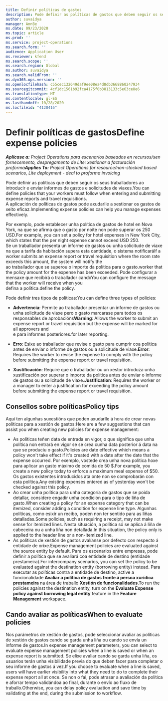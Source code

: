 ```yaml
---
title: Definir políticas de gastos
description: Pode definir as políticas de gastos que deben seguir os seus traballadores ao introducir e enviar informes de gastos e solicitudes de viaxes.
author: suvaidya
manager: AnnBe
ms.date: 09/23/2020
ms.topic: article
ms.prod: ''
ms.service: project-operations
ms.search.form: ''
audience: Application User
ms.reviewer: kfend
ms.search.scope: ''
ms.search.region: Global
ms.author: suvaidya
ms.search.validFrom: ''
ms.dyn365.ops.version: ''
ms.openlocfilehash: c55cec132649daf9ee08ea4d8db3668860247934
ms.sourcegitcommit: 4cf1dc1561b92fca4175f0b3813133c5e63ce8e6
ms.translationtype: HT
ms.contentlocale: gl-ES
ms.lasthandoff: 10/28/2020
ms.locfileid: "4128416"
---
```

# <a name="define-expense-policies"></a><span data-ttu-id="9937f-103">Definir políticas de gastos</span><span class="sxs-lookup"><span data-stu-id="9937f-103">Define expense policies</span></span>

<span data-ttu-id="9937f-104">_**Aplícase a:** Project Operations para escenarios baseados en recursos/sen fornecemento, despregamento de Lite: xestionar a facturación proforma_</span><span class="sxs-lookup"><span data-stu-id="9937f-104">_**Applies To:** Project Operations for resource/non-stocked based scenarios, Lite deployment - deal to proforma invoicing_</span></span>

<span data-ttu-id="9937f-105">Pode definir as políticas que deben seguir os seus traballadores ao introducir e enviar informes de gastos e solicitudes de viaxes.</span><span class="sxs-lookup"><span data-stu-id="9937f-105">You can define policies that your workers must follow when entering and submitting expense reports and travel requisitions.</span></span>         
<span data-ttu-id="9937f-106">A aplicación de políticas de gastos pode axudarlle a xestionar os gastos de xeito eficaz.</span><span class="sxs-lookup"><span data-stu-id="9937f-106">Implementing expense policies can help you manage expenses effectively.</span></span>         

<span data-ttu-id="9937f-107">Por exemplo, pode establecer unha política de gastos de hotel en Nova York, na que se afirma que o gasto por noite non pode superar os 250 USD.</span><span class="sxs-lookup"><span data-stu-id="9937f-107">For example, you can set a policy for hotel expenses in New York City, which states that the per night expense cannot exceed USD 250.</span></span>       
<span data-ttu-id="9937f-108">Se un traballador presenta un informe de gastos ou unha solicitude de viaxe na que a tarifa da habitación supera esta cantidade, o sistema notificará</span><span class="sxs-lookup"><span data-stu-id="9937f-108">If a worker submits an expense report or travel requisition where the room rate exceeds this amount, the system will notify the</span></span>         
<span data-ttu-id="9937f-109">ao traballador que se superou o importe da política para o gasto.</span><span class="sxs-lookup"><span data-stu-id="9937f-109">worker that the policy amount for the expense has been exceeded.</span></span> <span data-ttu-id="9937f-110">Pode configurar a mensaxe que recibirá o traballador cando</span><span class="sxs-lookup"><span data-stu-id="9937f-110">You can configure the message that the worker will receive when you</span></span>        
<span data-ttu-id="9937f-111">defina a política.</span><span class="sxs-lookup"><span data-stu-id="9937f-111">define the policy.</span></span>      
        
<span data-ttu-id="9937f-112">Pode definir tres tipos de políticas:</span><span class="sxs-lookup"><span data-stu-id="9937f-112">You can define three types of policies:</span></span>         
        
- <span data-ttu-id="9937f-113">**Advertencia**: Permite ao traballador presentar un informe de gastos ou unha solicitude de viaxe pero o gasto marcarase para todos os responsables de aprobacións</span><span class="sxs-lookup"><span data-stu-id="9937f-113">**Warning**: Allows the worker to submit an expense report or travel requisition but the expense will be marked for all approvers and</span></span>         
  <span data-ttu-id="9937f-114">e para informes posteriores.</span><span class="sxs-lookup"><span data-stu-id="9937f-114">for later reporting.</span></span>        

- <span data-ttu-id="9937f-115">**Erro**: Esixe ao traballador que revise o gasto para cumprir coa política antes de enviar o informe de gastos ou a solicitude de viaxe.</span><span class="sxs-lookup"><span data-stu-id="9937f-115">**Error**: Requires the worker to revise the expense to comply with the policy before submitting the expense report or travel requisition.</span></span>        
 
 - <span data-ttu-id="9937f-116">**Xustificación**: Require que o traballador ou un xestor introduza unha xustificación por superar o importe da política antes de enviar o informe de gastos ou a solicitude de viaxe.</span><span class="sxs-lookup"><span data-stu-id="9937f-116">**Justification**: Requires the worker or a manager to enter a justification for exceeding the policy amount before submitting the expense report or travel requisition.</span></span>        

## <a name="policy-tips"></a><span data-ttu-id="9937f-117">Consellos sobre políticas</span><span class="sxs-lookup"><span data-stu-id="9937f-117">Policy tips</span></span>
<span data-ttu-id="9937f-118">Aquí ten algunhas suxestións que poden axudarlle á hora de crear novas políticas para a xestión de gastos:</span><span class="sxs-lookup"><span data-stu-id="9937f-118">Here are a few suggestions that can assist you when creating new policies for expense management:</span></span> 

- <span data-ttu-id="9937f-119">As políticas teñen data de entrada en vigor, o que significa que unha política non entrará en vigor se se crea cunha data posterior á data na que se produciu o gasto.</span><span class="sxs-lookup"><span data-stu-id="9937f-119">Policies are date effective which means a policy won't take effect if it's created with a date after the date that the expense occurred.</span></span> <span data-ttu-id="9937f-120">Por exemplo, vostede crea unha nova política hoxe para aplicar un gasto máximo de comida de 50 $.</span><span class="sxs-lookup"><span data-stu-id="9937f-120">For example, you create a new policy today to enforce a maximum meal expense of $50.</span></span> <span data-ttu-id="9937f-121">Os gastos existentes introducidos ata onte non se comprobarán con esta política.</span><span class="sxs-lookup"><span data-stu-id="9937f-121">Any existing expenses entered as of yesterday won't be checked against this policy.</span></span>
- <span data-ttu-id="9937f-122">Ao crear unha política para unha categoría de gastos que se poida detallar, considere engadir unha condición para o tipo de liña de gasto.</span><span class="sxs-lookup"><span data-stu-id="9937f-122">When creating a policy for an expense category that can be itemized, consider adding a condition for expense line type.</span></span> <span data-ttu-id="9937f-123">Algunhas políticas, como esixir un recibo, poden non ter sentido para as liñas detalladas.</span><span class="sxs-lookup"><span data-stu-id="9937f-123">Some policies, such as requiring a receipt, may not make sense for itemized lines.</span></span> <span data-ttu-id="9937f-124">Nesta situación, a política só se aplica á liña de cabeceira ou a unha liña non detallada.</span><span class="sxs-lookup"><span data-stu-id="9937f-124">In this situation, the policy only is applied to the header line or a non-itemized line.</span></span> 
- <span data-ttu-id="9937f-125">As políticas de xestión de gastos avalíanse por defecto con respecto á entidade de orixe.</span><span class="sxs-lookup"><span data-stu-id="9937f-125">Expense management policies are evaluated against the source entity by default.</span></span> <span data-ttu-id="9937f-126">Para os escenarios entre empresas, pode definir a política que se avaliará coa entidade de destino (entidade prestameira).</span><span class="sxs-lookup"><span data-stu-id="9937f-126">For intercompany scenarios, you can set the policy to be evaluated against the destination entity (borrowing entity) instead.</span></span> <span data-ttu-id="9937f-127">Para executar as políticas contra a entidade de destino, active a funcionalidade **Avaliar a política de gastos fronte á persoa xurídica prestameira** na área de traballo **Xestión de funcionalidades**.</span><span class="sxs-lookup"><span data-stu-id="9937f-127">To run the policies against the destination entity, turn on the **Evaluate Expense policy against borrowing legal entity** feature in the **Feature Management** workspace.</span></span>

## <a name="when-to-evaluate-policies"></a><span data-ttu-id="9937f-128">Cando avaliar as políticas</span><span class="sxs-lookup"><span data-stu-id="9937f-128">When to evaluate policies</span></span>

<span data-ttu-id="9937f-129">Nos parámetros de xestión de gastos, pode seleccionar avaliar as políticas de xestión de gastos cando se garda unha liña ou cando se envía un informe de gastos.</span><span class="sxs-lookup"><span data-stu-id="9937f-129">In expense management parameters, you can select to evaluate expense management policies when a line is saved or when an expense report is submitted.</span></span> <span data-ttu-id="9937f-130">Se elixe avaliar cando se garda unha liña, os usuarios terán unha visibilidade previa do que deben facer para completar o seu informe de gastos á vez.</span><span class="sxs-lookup"><span data-stu-id="9937f-130">If you choose to evaluate when a line is saved, users will have earlier visibility into what they need to do to complete their expense report all at once.</span></span> <span data-ttu-id="9937f-131">Se non o fai, pode atrasar a avaliación da política e aforrar tempo validándoa ao final, durante o envío ao fluxo de traballo.</span><span class="sxs-lookup"><span data-stu-id="9937f-131">Otherwise, you can delay policy evaluation and save time by validating at the end, during the submission to workflow.</span></span>
